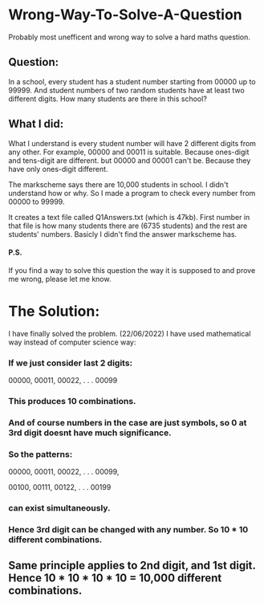 # Wrong-Way-To-Solve-A-Question
Probably most unefficent and wrong way to solve a hard maths question.

## Question: 
In a school, every student has a student number starting from 00000 up to 99999. And student numbers of two random students have at least two different digits. How many students are there in this school?

## What I did:
What I understand is every student number will have 2 different digits from any other. For example, 00000 and 00011 is suitable. Because ones-digit and tens-digit are different. but 00000 and 00001 can't be. Because they have only ones-digit different. 

The markscheme says there are 10,000 students in school. 
I didn't understand how or why. So I made a program to check every number from 00000 to 99999.

It creates a text file called Q1Answers.txt (which is 47kb). First number in that file is how many students there are (6735 students) and the rest are students' numbers. Basicly I didn't find the answer markscheme has. 

#### P.S.
If you find a way to solve this question the way it is supposed to and prove me wrong, please let me know.


# The Solution:
I have finally solved the problem. (22/06/2022)
I have used mathematical way instead of computer science way:

### If we just consider last 2 digits:
00000, 
00011, 
00022, 
  .
  .
  .
00099
### This produces 10 combinations.


### And of course numbers in the case are just symbols, so 0 at 3rd digit doesnt have much significance.
### So the patterns:
00000,
00011,
00022,
  .
  .
  .
00099,

00100,
00111,
00122,
  .
  .
  .
00199
### can exist simultaneously.
### Hence 3rd digit can be changed with any number. So 10 * 10 different combinations.

## Same principle applies to 2nd digit, and 1st digit. Hence 10 * 10 * 10 * 10 = 10,000 different combinations.
